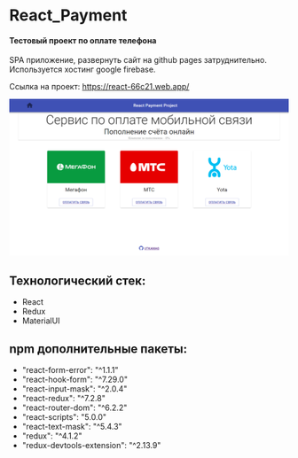 # React_Payment

#### Тестовый проект по оплате телефона

SPA приложение, развернуть сайт на github pages затруднительно. Используется хостинг google firebase.

Ссылка на проект: https://react-66c21.web.app/


![](react-app/public/images/screenshot.png)

## Технологический стек:
- React
- Redux
- MaterialUI

## npm дополнительные пакеты:
- "react-form-error": "^1.1.1"
- "react-hook-form": "^7.29.0"
- "react-input-mask": "^2.0.4"
- "react-redux": "^7.2.8"
- "react-router-dom": "^6.2.2"
- "react-scripts": "5.0.0"
- "react-text-mask": "^5.4.3"
- "redux": "^4.1.2"
- "redux-devtools-extension": "^2.13.9"
